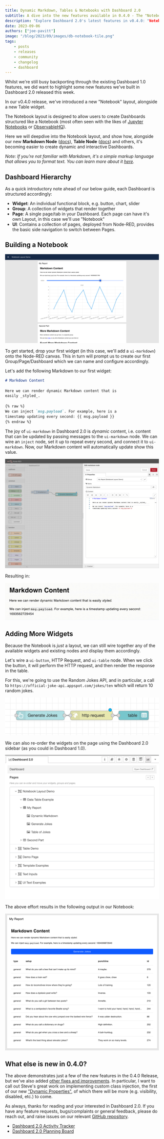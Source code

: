 ```yaml
---
title: Dynamic Markdown, Tables & Notebooks with Dashboard 2.0
subtitle: A dive into the new features available in 0.4.0 - The "Notebook" Layout and new dynamic Markdown & Table widgets.
description: "Explore Dashboard 2.0's latest features in v0.4.0: "Notebook" layout, dynamic Markdown & Table widgets, and more enhancements."
date: 2023-09-06
authors: ["joe-pavitt"]
image: "/blog/2023/09/images/db-notebook-tile.png"
tags:
    - posts
    - releases
    - community
    - changelog
    - dashboard
---
```


Whilst we're still busy backporting through the existing Dashboard 1.0 features, we did want to highlight some new features we've built in Dashboard 2.0 released this week.

<!--more-->

In our v0.4.0 release, we've introduced a new "Notebook" layout, alongside a new Table widget.

The Notebook layout is designed to allow users to create Dashboards structured like a Notebook (most often seen with the likes of [Jupyter Notebooks](https://jupyter.org/) or [ObservableHQ](https://observablehq.com/)).

Here we will deepdive into the Notebook layout, and show how, alongside our new **Markdown Node** ([docs](https://dashboard.flowfuse.com/nodes/widgets/ui-markdown.html)), **Table Node** ([docs](https://dashboard.flowfuse.com/nodes/widgets/ui-table.html)) and others, it's becoming easier to create dynamic and interactive Dashboards.

_Note: If you're not familiar with Markdown, it's a simple markup language that allows you to format text. You can learn more about it [here](https://www.markdownguide.org/cheat-sheet/)._

## Dashboard Hierarchy

As a quick introductory note ahead of our below guide, each Dashboard is structured accordingly:

- **Widget**: An individual functional block, e.g. button, chart, slider
- **Group**: A collection of widgets that render together
- **Page**: A single page/tab in your Dashboard. Each page can have it's own Layout, in this case we'll use "Notebook"
- **UI**: Contains a collection of pages, deployed from Node-RED, provides the basic side navigation to switch between Pages.

## Building a Notebook

![Example Notebook created in Dashboard](./images/db-notebook-example.png)

To get started, drop your first widget (in this case, we'll add a `ui-markdown`) onto the Node-RED canvas. This in turn will prompt us to create our first Group/Page/Dashboard which we can name and configure accordingly.

Let's add the following Markdown to our first widget:

```md
# Markdown Content

Here we can render dynamic Markdown content that is
easily _styled_.

{% raw %}
We can inject `msg.payload`. For example, here is a
timestamp updating every second: {{ msg.payload }}
{% endraw %}
```

The joy of `ui-markdown` in Dashboard 2.0 is _dynamic_ content, i.e. content that can be updated by passing messages to the `ui-markdown` node. We can wire an `inject` node, set it up to repeat every second, and connect it to `ui-markdown`. Now, our Markdown content will automatically update show this value.

![Screenshot to show how an inject node can drive content of a ui-markdown node](./images/db-notebook-inject.png)

Resulting in:

![Dynamic markdown with an updating timestamp every 1 second](./images/md-timestamp.gif)

## Adding More Widgets

Because the Notebook is _just_ a layout, we can still wire together any of the available widgets and existing nodes and display them accordingly.

Let's wire a `ui-button`, HTTP Request, and `ui-table` node. When we click the button, it will perform the HTTP request, and then render the response in the table.

For this, we're going to use the Random Jokes API, and in particular, a call to `https://official-joke-api.appspot.com/jokes/ten` which will return 10 random jokes.

![Screenshot showing a simple Button > HTTP Request > Table flow](./images/generate-jokes-flow.png)

We can also re-order the widgets on the page using the Dashboard 2.0 sidebar (as you could in Dashboard 1.0).

![Screenshot to show how an inject node can drive content of a ui-markdown node](./images/db-notebook-order.png)

The above effort results in the following output in our Notebook:

![Screenshot to show how an inject node can drive content of a ui-markdown node](./images/db-notebook-jokes-table.png)

## What else is new in 0.4.0?

The above demonstrates just a few of the new features in the 0.4.0 Release, but we've also added [other fixes and improvements](https://github.com/FlowFuse/node-red-dashboard/releases/tag/v0.4.0). In particular, I want to call out Steve's great work on implementing custom class injection, the first of our new ["Dynamic Properties"](https://dashboard.flowfuse.com/user/dynamic-properties.html), of which there will be more (e.g. visibility, disabled, etc.) to come.

As always, thanks for reading and your interested in Dashboard 2.0. If you have any feature requests, bugs/complaints or general feedback, please do reach out, and raise issues on our relevant [GitHub repository](https://github.com/FlowFuse/node-red-dashboard).

- [Dashboard 2.0 Activity Tracker](https://github.com/orgs/FlowFuse/projects/15/views/1)
- [Dashboard 2.0 Planning Board](https://github.com/orgs/FlowFuse/projects/15/views/4)